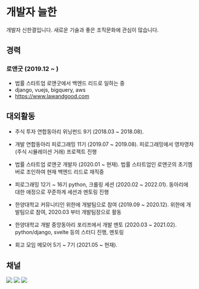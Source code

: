 # 개발자 늘한

개발자 신한결입니다. 새로운 기술과 좋은 조직문화에 관심이 많습니다.


## 경력

### 로앤굿 (2019.12 ~ )

- 법률 스타트업 로앤굿에서 백엔드 리드로 일하는 중
- django, vuejs, bigquery, aws
- https://www.lawandgood.com


## 대외활동  
- 주식 투자 연합동아리 위닝펀드 9기 (2018.03 ~ 2018.08). 

- 개발 연합동아리 피로그래밍 11기 (2019.07 ~ 2019.08). 
  피로그래밍에서 영차영차(주식 시뮬레이션 거래) 프로젝트 진행

- 법률 스타트업 로앤굿 개발자 (2020.01 ~ 현재). 
  법률 스타트업인 로앤굿의 초기멤버로 조인하여 현재 백엔드 리드로 재직중

- 피로그래밍 12기 ~ 16기 python, 크롤링 세션 (2020.02 ~ 2022.01). 
  동아리에 대한 애정으로 꾸준하게 세션과 멘토링 진행

- 한양대학교 커뮤니티인 위한에 개발팀으로 참여 (2019.09 ~ 2020.12). 
  위한에 개발팀으로 참여, 2020.03 부터 개발팀장으로 활동

- 한양대학교 개발 중앙동아리 포리프에서 개발 멘토  (2020.03 ~ 2021.02). 
  python/django, svelte 등의 스터디 진행, 멘토링

- 회고 모임 메모어 5기 ~ 7기 (2021.05 ~ 현재). 


## 채널

[![](https://img.shields.io/static/v1?label=&message=YouTube&color=FF0000&logo=YouTube)](https://www.youtube.com/channel/UCdrsvg9_y6njpdQZsSP-Tbw)
[![](https://img.shields.io/static/v1?label=V&message=Blog&color=06D6A9)](https://velog.io/@neulhan)
[![](https://img.shields.io/static/v1?label=&message=Github&color=181717&logo=Github)](https://github.com/Neulhan/)
